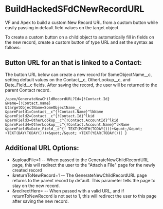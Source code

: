 # BuildHackedSFdCNewRecordURL
VF and Apex to build a custom New Record URL from a custom button while easily passing in default field values on the target object.

To create a custom button on a child object to automatically fill in fields on the new record, create a custom button of type URL and set the syntax as follows:

## Button URL for an that is linked to a Contact:
The button URL below can create a new record for SomeObjectName__c, setting default values on the Contact__c, OtherLookup__c, and Date_Field__c fields. After saving the record, the user will be returned to the parent Contact record.

    /apex/GenerateNewChildRecordURL?Id={!Contact.Id}
    &Name={!Contact.name}
    &targetObjectName=SomeObjectName__c
    &parmField1=Contact__c^{!Contact.Name}^lkName
    &parmField2=Contact__c^{!Contact.Id}^lkid
    &parmField3=OtherLookup__c^{!Contact.AccountId}^lkid
    &parmField4=OtherLookup__c^{!Contact.Account.Name}^lkName
    &parmField5=Date_Field__c^{! TEXT(MONTH(TODAY()))+&quot;/&quot; +TEXT(DAY(TODAY()))+&quot;/&quot; +TEXT(YEAR(TODAY())) }
    
## Additional URL Options:

* &uploadFile=1 -- When passed to the GenerateNewChildRecordURL page, this will redirect the user to the "Attach a File" page for the newly created record
* &returnToNewRecord=1 -- The GenerateNewChildRecordURL page returns to the parent record by default. This parameter tells the page to stay on the new record.
* &redirectHere= -- When passed with a valid URL, and if returnToNewRecord is not set to 1, this will redirect the user to this page after saving the new record.
